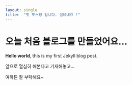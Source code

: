 ```yaml
---
layout: single
title:  "첫 포스팅 입니다. 설레네요 !"
---
```


# 오늘 처음 블로그를 만들었어요... 

**Hello world**, this is my first Jekyll blog post.

앞으로 열심히 해본다고 기재해놓고... 

여하튼 잘 부탁해요~
